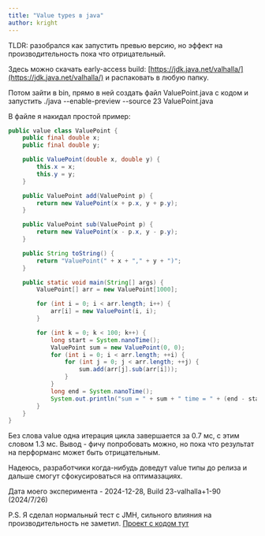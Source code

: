 ```yaml
---
title: "Value types в java"
author: kright
---
```

TLDR: разобрался как запустить превью версию, но эффект на производительность пока что отрицательный.

Здесь можно скачать early-access build: [https://jdk.java.net/valhalla/](https://jdk.java.net/valhalla/) и распаковать в любую папку.

Потом зайти в bin, прямо в ней создать файл ValuePoint.java с кодом и запустить ./java --enable-preview --source 23 ValuePoint.java

В файле я накидал простой пример:

```java
public value class ValuePoint {
    public final double x;
    public final double y;

    public ValuePoint(double x, double y) {
        this.x = x;
        this.y = y;
    }

    public ValuePoint add(ValuePoint p) {
        return new ValuePoint(x + p.x, y + p.y);
    }

    public ValuePoint sub(ValuePoint p) {
        return new ValuePoint(x - p.x, y - p.y);
    }

    public String toString() {
        return "ValuePoint(" + x + "," + y + ")";
    }

    public static void main(String[] args) {
        ValuePoint[] arr = new ValuePoint[1000];

        for (int i = 0; i < arr.length; i++) {
            arr[i] = new ValuePoint(i, i);
        }

        for (int k = 0; k < 100; k++) {
            long start = System.nanoTime();
            ValuePoint sum = new ValuePoint(0, 0);
            for (int i = 0; i < arr.length; ++i) {
                for (int j = 0; j < arr.length; ++j) {
                    sum.add(arr[j].sub(arr[i]));
                }
            }
            long end = System.nanoTime();
            System.out.println("sum = " + sum + " time = " + (end - start) + "ns");
        }
    }
}
```

Без слова value одна итерация цикла завершается за 0.7 мс, с этим словом 1.3 мс.
Вывод - фичу попробовать можно, но пока что результат на перформанс может быть отрицательным.

Надеюсь, разработчики когда-нибудь доведут value типы до релиза и дальше смогут сфокусироваться на оптимазациях.

Дата моего эксперимента - 2024-12-28, Build 23-valhalla+1-90 (2024/7/26)

P.S. Я сделал нормальный тест с JMH, сильного влияния на производительность не заметил. [Проект с кодом тут](https://github.com/Kright/mySmallProjects/tree/master/2024/wellcome2valhalla)
